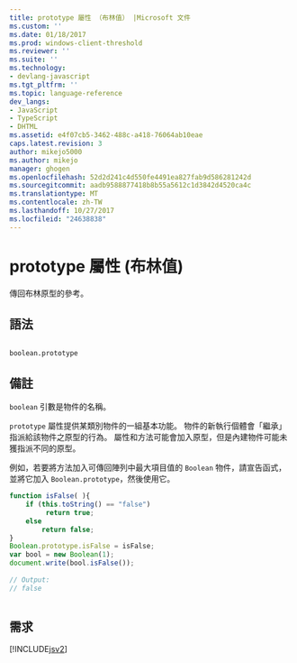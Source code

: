 ```yaml
---
title: prototype 屬性 （布林值） |Microsoft 文件
ms.custom: ''
ms.date: 01/18/2017
ms.prod: windows-client-threshold
ms.reviewer: ''
ms.suite: ''
ms.technology:
- devlang-javascript
ms.tgt_pltfrm: ''
ms.topic: language-reference
dev_langs:
- JavaScript
- TypeScript
- DHTML
ms.assetid: e4f07cb5-3462-488c-a418-76064ab10eae
caps.latest.revision: 3
author: mikejo5000
ms.author: mikejo
manager: ghogen
ms.openlocfilehash: 52d2d241c4d550fe4491ea827fab9d586281242d
ms.sourcegitcommit: aadb9588877418b8b55a5612c1d3842d4520ca4c
ms.translationtype: MT
ms.contentlocale: zh-TW
ms.lasthandoff: 10/27/2017
ms.locfileid: "24638838"
---
```

# <a name="prototype-property-boolean"></a>prototype 屬性 (布林值)
傳回布林原型的參考。  
  
## <a name="syntax"></a>語法  
  
```  
  
boolean.prototype  
```  
  
## <a name="remarks"></a>備註  
 `boolean` 引數是物件的名稱。  
  
 `prototype` 屬性提供某類別物件的一組基本功能。 物件的新執行個體會「繼承」指派給該物件之原型的行為。 屬性和方法可能會加入原型，但是內建物件可能未獲指派不同的原型。  
  
 例如，若要將方法加入可傳回陣列中最大項目值的 `Boolean` 物件，請宣告函式，並將它加入 `Boolean.prototype`，然後使用它。  
  
```JavaScript  
function isFalse( ){  
    if (this.toString() == "false")  
         return true;  
    else  
        return false;  
}  
Boolean.prototype.isFalse = isFalse;  
var bool = new Boolean(1);  
document.write(bool.isFalse());  
  
// Output:  
// false  
  
```  
  
## <a name="requirements"></a>需求  
 [!INCLUDE[jsv2](../../javascript/reference/includes/jsv2-md.md)]